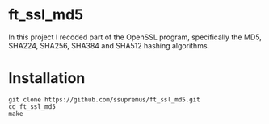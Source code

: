 # ft_ssl_md5
In this project I recoded part of the OpenSSL program, specifically the MD5, SHA224, SHA256, SHA384 and SHA512 hashing algorithms.

# Installation
```
git clone https://github.com/ssupremus/ft_ssl_md5.git
cd ft_ssl_md5
make
```
